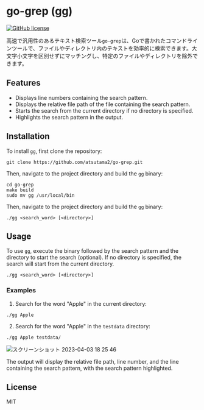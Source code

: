 # go-grep (gg)
[![GitHub license](https://img.shields.io/github/license/onozaty/json2csv)](https://github.com/onozaty/json2csv/blob/main/LICENSE)

高速で汎用性のあるテキスト検索ツール`go-grep`は、Goで書かれたコマンドラインツールで、ファイルやディレクトリ内のテキストを効率的に検索できます。大文字小文字を区別せずにマッチングし、特定のファイルやディレクトリを除外できます。

## Features

- Displays line numbers containing the search pattern.
- Displays the relative file path of the file containing the search pattern.
- Starts the search from the current directory if no directory is specified.
- Highlights the search pattern in the output.

## Installation

To install `gg`, first clone the repository:
```
git clone https://github.com/atsutama2/go-grep.git
```
Then, navigate to the project directory and build the `gg` binary:

```
cd go-grep
make build
sudo mv gg /usr/local/bin
```
Then, navigate to the project directory and build the `gg` binary:

```
./gg <search_word> [<directory>]
```

## Usage

To use `gg`, execute the binary followed by the search pattern and the directory to start the search (optional). If no directory is specified, the search will start from the current directory.
```
./gg <search_word> [<directory>]
```


### Examples

1. Search for the word "Apple" in the current directory:

```
./gg Apple
```

2. Search for the word "Apple" in the `testdata` directory:

```
./gg Apple testdata/
```

![スクリーンショット 2023-04-03 18 25 46](https://user-images.githubusercontent.com/77330599/229469245-e5e40f71-263f-4f3c-9cfd-2144d9b50675.png)


The output will display the relative file path, line number, and the line containing the search pattern, with the search pattern highlighted.

## License
MIT

